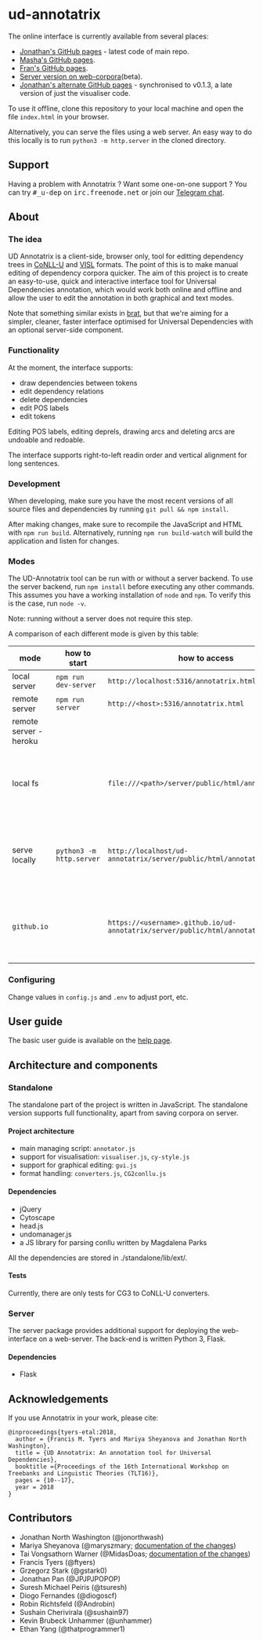 # ud-annotatrix

The online interface is currently available from several places:

* [Jonathan's GitHub pages](https://jonorthwash.github.io/ud-annotatrix/) - latest code of main repo.
* [Masha's GitHub pages](https://maryszmary.github.io/ud-annotatrix/standalone/annotator.html).
* [Fran's GitHub pages](https://ftyers.github.io/ud-annotatrix/).
* [Server version on web-corpora](http://web-corpora.net/wsgi3/annotatrix/)(beta).
* [Jonathan's alternate GitHub pages](https://jonorthwash.github.io/visualiser.html) - synchronised to v0.1.3, a late version of just the visualiser code.

To use it offline, clone this repository to your local machine and open the file `index.html` in your browser.

Alternatively, you can serve the files using a web server.  An easy way to do this locally is to run `python3 -m http.server` in the cloned directory.

## Support

Having a problem with Annotatrix ? Want some one-on-one support ? You can try <tt>#_u-dep</tt> on <tt>irc.freenode.net</tt> or
join our [Telegram chat](https://t.me/joinchat/EWWgMhGXARzxvgO5AzI0ew).

## About

### The idea

UD Annotatrix is a client-side, browser only, tool for editting dependency trees in [CoNLL-U](http://universaldependencies.org/format.html) and [VISL](http://beta.visl.sdu.dk/cg3/single/#streamformats) formats.  The point of this is to make manual editing of dependency corpora quicker. The aim of this project is to create an easy-to-use, quick and interactive interface tool for Universal Dependencies annotation, which would work both online and offline and allow the user to edit the annotation in both graphical and text modes.

Note that something similar exists in [brat](http://brat.nlplab.org), but that we're aiming for a simpler, cleaner, faster interface optimised for Universal Dependencies with an optional server-side component.

### Functionality

At the moment, the interface supports:
* draw dependencies between tokens
* edit dependency relations
* delete dependencies
* edit POS labels
* edit tokens

Editing POS labels, editing deprels, drawing arcs and deleting arcs are undoable and redoable.

The interface supports right-to-left readin order and vertical alignment for long sentences.

### Development

When developing, make sure you have the most recent versions of all source files and dependencies by running `git pull && npm install`.

After making changes, make sure to recompile the JavaScript and HTML with `npm run build`.  Alternatively, running `npm run build-watch` will build the application and listen for changes.

### Modes

The UD-Annotatrix tool can be run with or without a server backend.  To use the server backend, run `npm install` before executing any other commands.  This assumes you have a working installation of `node` and `npm`.  To verify this is the case, run `node -v`.

Note: running without a server does not require this step.

A comparison of each different mode is given by this table:

|     mode     |    how to start      | how to access |  features   | limitations |
|--------------|----------------------|---------------|-------------|-------------|
| local server | `npm run dev-server` | `http://localhost:5316/annotatrix.html` | collaborative editing |             |
| remote server| `npm run server`     | `http://<host>:5316/annotatrix.html` | collaborative editing |             |
| remote server - heroku |                      |               |              |             |
| local fs     |                      | `file:///<path>/server/public/html/annotatrix.html` |  | no database, no GitHub integration, no collaborative editing |
| serve locally| `python3 -m http.server` | `http://localhost/ud-annotatrix/server/public/html/annotatrix.html` |  | no database, no GitHub integration, no collaborative editing |
| `github.io`  |                      | `https://<username>.github.io/ud-annotatrix/server/public/html/annotatrix.html` |  | no database, no GitHub integration, no collaborative editing |

### Configuring

Change values in `config.js` and `.env` to adjust port, etc.

## User guide

The basic user guide is available on the [help page](https://maryszmary.github.io/ud-annotatrix/standalone/help.html).

## Architecture and components


### Standalone

The standalone part of the project is written in JavaScript. The standalone version supports full functionality, apart from saving corpora on server.

#### Project architecture

* main managing script: `annotator.js`
* support for visualisation: `visualiser.js`, `cy-style.js`
* support for graphical editing: `gui.js`
* format handling: `converters.js`, `CG2conllu.js`

#### Dependencies

* jQuery
* Cytoscape
* head.js
* undomanager.js
* a JS library for parsing conllu written by Magdalena Parks

All the dependencies are stored in ./standalone/lib/ext/.

#### Tests

Currently, there are only tests for CG3 to CoNLL-U converters.

### Server

The server package provides additional support for deploying the web-interface on a web-server. The back-end is written Python 3, Flask.

#### Dependencies

* Flask

## Acknowledgements

If you use Annotatrix in your work, please cite:

```
@inproceedings{tyers-etal:2018,
  author = {Francis M. Tyers and Mariya Sheyanova and Jonathan North Washington},
  title = {UD Annotatrix: An annotation tool for Universal Dependencies},
  booktitle ={Proceedings of the 16th International Workshop on Treebanks and Linguistic Theories (TLT16)},
  pages = {10--17},
  year = 2018
}
```

## Contributors

* Jonathan North Washington (@jonorthwash)
* Mariya Sheyanova (@maryszmary; [documentation of the changes](http://wiki.apertium.org/wiki/UD_annotatrix/UD_annotatrix_at_GSoC_2017))
* Tai Vongsathorn Warner (@MidasDoas; [documentation of the changes](https://wikis.swarthmore.edu/ling073/User:Twarner2/Final_project))
* Francis Tyers (@ftyers)
* Grzegorz Stark (@gstark0)
* Jonathan Pan (@JPJPJPOPOP)
* Suresh Michael Peiris (@tsuresh)
* Diogo Fernandes (@diogoscf)
* Robin Richtsfeld (@Androbin)
* Sushain Cherivirala (@sushain97)
* Kevin Brubeck Unhammer (@unhammer)
* Ethan Yang (@thatprogrammer1)
